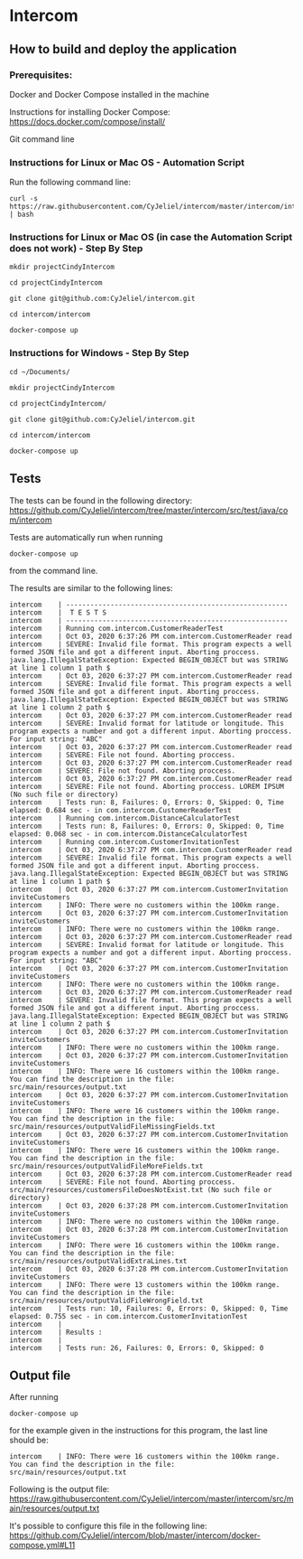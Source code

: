 # Intercom

## How to build and deploy the application 
### Prerequisites:
Docker and Docker Compose installed in the machine

Instructions for installing Docker Compose: https://docs.docker.com/compose/install/

Git command line

### Instructions for Linux or Mac OS - Automation Script

Run the following command line:

    curl -s https://raw.githubusercontent.com/CyJeliel/intercom/master/intercom/intercom.sh | bash

### Instructions for Linux or Mac OS (in case the Automation Script does not work) - Step By Step

    mkdir projectCindyIntercom

    cd projectCindyIntercom

    git clone git@github.com:CyJeliel/intercom.git

    cd intercom/intercom

    docker-compose up

### Instructions for Windows - Step By Step

    cd ~/Documents/

    mkdir projectCindyIntercom

    cd projectCindyIntercom/

    git clone git@github.com:CyJeliel/intercom.git

    cd intercom/intercom

    docker-compose up

## Tests
The tests can be found in the following directory:
https://github.com/CyJeliel/intercom/tree/master/intercom/src/test/java/com/intercom

Tests are automatically run when running 

    docker-compose up

from the command line.

The results are similar to the following lines:

    intercom    | -------------------------------------------------------
    intercom    |  T E S T S
    intercom    | -------------------------------------------------------
    intercom    | Running com.intercom.CustomerReaderTest
    intercom    | Oct 03, 2020 6:37:26 PM com.intercom.CustomerReader read
    intercom    | SEVERE: Invalid file format. This program expects a well formed JSON file and got a different input. Aborting proccess. java.lang.IllegalStateException: Expected BEGIN_OBJECT but was STRING at line 1 column 1 path $
    intercom    | Oct 03, 2020 6:37:27 PM com.intercom.CustomerReader read
    intercom    | SEVERE: Invalid file format. This program expects a well formed JSON file and got a different input. Aborting proccess. java.lang.IllegalStateException: Expected BEGIN_OBJECT but was STRING at line 1 column 2 path $
    intercom    | Oct 03, 2020 6:37:27 PM com.intercom.CustomerReader read
    intercom    | SEVERE: Invalid format for latitude or longitude. This program expects a number and got a different input. Aborting proccess. For input string: "ABC"
    intercom    | Oct 03, 2020 6:37:27 PM com.intercom.CustomerReader read
    intercom    | SEVERE: File not found. Aborting proccess.
    intercom    | Oct 03, 2020 6:37:27 PM com.intercom.CustomerReader read
    intercom    | SEVERE: File not found. Aborting proccess.
    intercom    | Oct 03, 2020 6:37:27 PM com.intercom.CustomerReader read
    intercom    | SEVERE: File not found. Aborting proccess. LOREM IPSUM (No such file or directory)
    intercom    | Tests run: 8, Failures: 0, Errors: 0, Skipped: 0, Time elapsed: 0.684 sec - in com.intercom.CustomerReaderTest
    intercom    | Running com.intercom.DistanceCalculatorTest
    intercom    | Tests run: 8, Failures: 0, Errors: 0, Skipped: 0, Time elapsed: 0.068 sec - in com.intercom.DistanceCalculatorTest
    intercom    | Running com.intercom.CustomerInvitationTest
    intercom    | Oct 03, 2020 6:37:27 PM com.intercom.CustomerReader read
    intercom    | SEVERE: Invalid file format. This program expects a well formed JSON file and got a different input. Aborting proccess. java.lang.IllegalStateException: Expected BEGIN_OBJECT but was STRING at line 1 column 1 path $
    intercom    | Oct 03, 2020 6:37:27 PM com.intercom.CustomerInvitation inviteCustomers
    intercom    | INFO: There were no customers within the 100km range.
    intercom    | Oct 03, 2020 6:37:27 PM com.intercom.CustomerInvitation inviteCustomers
    intercom    | INFO: There were no customers within the 100km range.
    intercom    | Oct 03, 2020 6:37:27 PM com.intercom.CustomerReader read
    intercom    | SEVERE: Invalid format for latitude or longitude. This program expects a number and got a different input. Aborting proccess. For input string: "ABC"
    intercom    | Oct 03, 2020 6:37:27 PM com.intercom.CustomerInvitation inviteCustomers
    intercom    | INFO: There were no customers within the 100km range.
    intercom    | Oct 03, 2020 6:37:27 PM com.intercom.CustomerReader read
    intercom    | SEVERE: Invalid file format. This program expects a well formed JSON file and got a different input. Aborting proccess. java.lang.IllegalStateException: Expected BEGIN_OBJECT but was STRING at line 1 column 2 path $
    intercom    | Oct 03, 2020 6:37:27 PM com.intercom.CustomerInvitation inviteCustomers
    intercom    | INFO: There were no customers within the 100km range.
    intercom    | Oct 03, 2020 6:37:27 PM com.intercom.CustomerInvitation inviteCustomers
    intercom    | INFO: There were 16 customers within the 100km range. You can find the description in the file: src/main/resources/output.txt
    intercom    | Oct 03, 2020 6:37:27 PM com.intercom.CustomerInvitation inviteCustomers
    intercom    | INFO: There were 16 customers within the 100km range. You can find the description in the file: src/main/resources/outputValidFileMissingFields.txt
    intercom    | Oct 03, 2020 6:37:27 PM com.intercom.CustomerInvitation inviteCustomers
    intercom    | INFO: There were 16 customers within the 100km range. You can find the description in the file: src/main/resources/outputValidFileMoreFields.txt
    intercom    | Oct 03, 2020 6:37:28 PM com.intercom.CustomerReader read
    intercom    | SEVERE: File not found. Aborting proccess. src/main/resources/customersFileDoesNotExist.txt (No such file or directory)
    intercom    | Oct 03, 2020 6:37:28 PM com.intercom.CustomerInvitation inviteCustomers
    intercom    | INFO: There were no customers within the 100km range.
    intercom    | Oct 03, 2020 6:37:28 PM com.intercom.CustomerInvitation inviteCustomers
    intercom    | INFO: There were 16 customers within the 100km range. You can find the description in the file: src/main/resources/outputValidExtraLines.txt
    intercom    | Oct 03, 2020 6:37:28 PM com.intercom.CustomerInvitation inviteCustomers
    intercom    | INFO: There were 13 customers within the 100km range. You can find the description in the file: src/main/resources/outputValidFileWrongField.txt
    intercom    | Tests run: 10, Failures: 0, Errors: 0, Skipped: 0, Time elapsed: 0.755 sec - in com.intercom.CustomerInvitationTest
    intercom    |
    intercom    | Results :
    intercom    |
    intercom    | Tests run: 26, Failures: 0, Errors: 0, Skipped: 0

## Output file

After running 

    docker-compose up

for the example given in the instructions for this program, the last line should be:


    intercom    | INFO: There were 16 customers within the 100km range. You can find the description in the file: src/main/resources/output.txt
    
Following is the output file:
https://raw.githubusercontent.com/CyJeliel/intercom/master/intercom/src/main/resources/output.txt

It's possible to configure this file in the following line:
https://github.com/CyJeliel/intercom/blob/master/intercom/docker-compose.yml#L11
